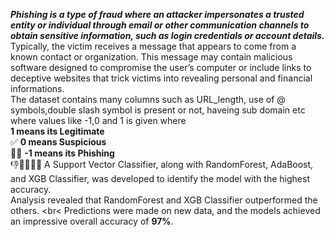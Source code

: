 ***Phishing is a type of fraud where an attacker impersonates a trusted entity or individual through email or other communication channels to obtain sensitive information, such as login credentials or account details.*** Typically, the victim receives a message that appears to come from a known contact or organization. This message may contain malicious software designed to compromise the user’s computer or include links to deceptive websites that trick victims into revealing personal and financial informations.<br>
The dataset contains many columns such as URL_length, use of @ symbols,double slash symbol is present or not, haveing sub domain etc where values like -1,0 and 1 is given where <br>
__1 means its Legitimate__<br> ✅
__0 means Suspicious__ <br> 🤔🤨
__-1 means its Phishing__<br> 👎🙅‍♀️🙅‍♂️
A Support Vector Classifier, along with RandomForest, AdaBoost, and XGB Classifier, was developed to identify the model with the highest accuracy. <br>
Analysis revealed that RandomForest and XGB Classifier outperformed the others. <br<
Predictions were made on new data, and the models achieved an impressive overall accuracy of __97%__.
